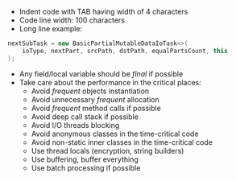 * Indent code with TAB having width of 4 characters
* Code line width: 100 characters
* Long line example:
```java
nextSubTask = new BasicPartialMutableDataIoTask<>(
    ioType, nextPart, srcPath, dstPath, equalPartsCount, this
);
```

* Any field/local variable should be *final* if possible
* Take care about the performance in the critical places:
  * Avoid *frequent* objects instantiation
  * Avoid unnecessary *frequent* allocation
  * Avoid *frequent* method calls if possible
  * Avoid deep call stack if possible
  * Avoid I/O threads blocking
  * Avoid anonymous classes in the time-critical code
  * Avoid non-static inner classes in the time-critical code
  * Use thread locals (encryption, string builders)
  * Use buffering, buffer everything
  * Use batch processing if possible
